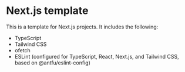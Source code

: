 # Next.js template

This is a template for Next.js projects. It includes the following:
- TypeScript
- Tailwind CSS
- ofetch
- ESLint (configured for TypeScript, React, Next.js, and Tailwind CSS, based on @antfu/eslint-config)
